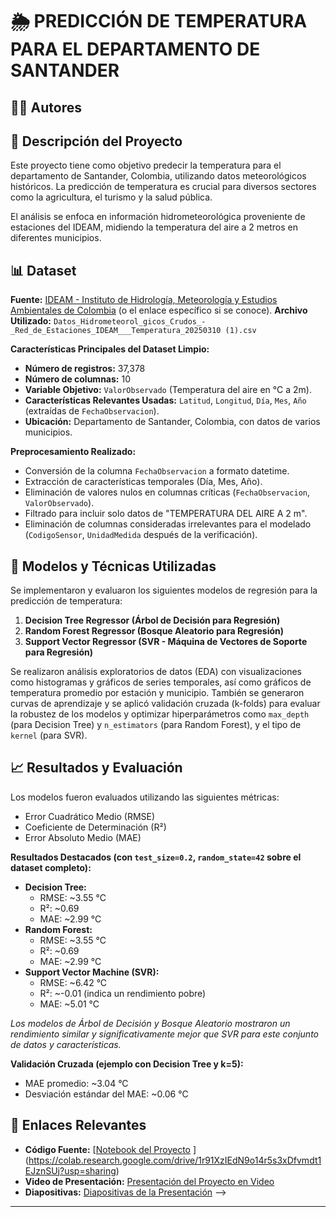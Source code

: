 # 🌦️ PREDICCIÓN DE TEMPERATURA PARA EL DEPARTAMENTO DE SANTANDER

<!-- Opcional: Banner del proyecto -->
<!-- ![Banner del Proyecto](URL_DEL_BANNER_AQUI) -->

## 🧑‍💻 Autores
<!-- - Nombre Completo - ID/Usuario -->
<!-- - Nombre Completo - ID/Usuario -->
<!-- - Nombre Completo - ID/Usuario -->
<!-- Por favor, añade los nombres de los autores aquí -->

## 🎯 Descripción del Proyecto
Este proyecto tiene como objetivo predecir la temperatura para el departamento de Santander, Colombia, utilizando datos meteorológicos históricos. La predicción de temperatura es crucial para diversos sectores como la agricultura, el turismo y la salud pública.

El análisis se enfoca en información hidrometeorológica proveniente de estaciones del IDEAM, midiendo la temperatura del aire a 2 metros en diferentes municipios.

## 📊 Dataset

**Fuente:** [IDEAM - Instituto de Hidrología, Meteorología y Estudios Ambientales de Colombia](https://www.datos.gov.co/browse?q=IDEAM&sortBy=relevance) (o el enlace específico si se conoce).
**Archivo Utilizado:** `Datos_Hidrometeorol_gicos_Crudos_-_Red_de_Estaciones_IDEAM___Temperatura_20250310 (1).csv`

**Características Principales del Dataset Limpio:**
- **Número de registros:** 37,378
- **Número de columnas:** 10
- **Variable Objetivo:** `ValorObservado` (Temperatura del aire en °C a 2m).
- **Características Relevantes Usadas:** `Latitud`, `Longitud`, `Día`, `Mes`, `Año` (extraídas de `FechaObservacion`).
- **Ubicación:** Departamento de Santander, Colombia, con datos de varios municipios.

**Preprocesamiento Realizado:**
- Conversión de la columna `FechaObservacion` a formato datetime.
- Extracción de características temporales (Día, Mes, Año).
- Eliminación de valores nulos en columnas críticas (`FechaObservacion`, `ValorObservado`).
- Filtrado para incluir solo datos de "TEMPERATURA DEL AIRE A 2 m".
- Eliminación de columnas consideradas irrelevantes para el modelado (`CodigoSensor`, `UnidadMedida` después de la verificación).

## 🧠 Modelos y Técnicas Utilizadas
Se implementaron y evaluaron los siguientes modelos de regresión para la predicción de temperatura:

1.  **Decision Tree Regressor (Árbol de Decisión para Regresión)**
2.  **Random Forest Regressor (Bosque Aleatorio para Regresión)**
3.  **Support Vector Regressor (SVR - Máquina de Vectores de Soporte para Regresión)**

Se realizaron análisis exploratorios de datos (EDA) con visualizaciones como histogramas y gráficos de series temporales, así como gráficos de temperatura promedio por estación y municipio. También se generaron curvas de aprendizaje y se aplicó validación cruzada (k-folds) para evaluar la robustez de los modelos y optimizar hiperparámetros como `max_depth` (para Decision Tree) y `n_estimators` (para Random Forest), y el tipo de `kernel` (para SVR).

## 📈 Resultados y Evaluación
Los modelos fueron evaluados utilizando las siguientes métricas:
- Error Cuadrático Medio (RMSE)
- Coeficiente de Determinación (R²)
- Error Absoluto Medio (MAE)

**Resultados Destacados (con `test_size=0.2`, `random_state=42` sobre el dataset completo):**
- **Decision Tree:**
    - RMSE: ~3.55 °C
    - R²: ~0.69
    - MAE: ~2.99 °C
- **Random Forest:**
    - RMSE: ~3.55 °C
    - R²: ~0.69
    - MAE: ~2.99 °C
- **Support Vector Machine (SVR):**
    - RMSE: ~6.42 °C
    - R²: ~-0.01 (indica un rendimiento pobre)
    - MAE: ~5.01 °C

*Los modelos de Árbol de Decisión y Bosque Aleatorio mostraron un rendimiento similar y significativamente mejor que SVR para este conjunto de datos y características.*

**Validación Cruzada (ejemplo con Decision Tree y k=5):**
- MAE promedio: ~3.04 °C
- Desviación estándar del MAE: ~0.06 °C

## 🔗 Enlaces Relevantes
- **Código Fuente:** [[Notebook del Proyecto](URL_AL_NOTEBOOK_AQUI) <!-- Reemplazar con el enlace real al notebook .ipynb en GitHub o Colab -->](https://colab.research.google.com/drive/1r91XzIEdN9o14r5s3xDfvmdt1EJznSUj?usp=sharing)
- **Video de Presentación:** [Presentación del Proyecto en Video](URL_DEL_VIDEO_AQUI)
- **Diapositivas:** [Diapositivas de la Presentación](URL_DE_LAS_DIAPOSITIVAS_AQUI) -->

---

<!-- Opcional: Cómo ejecutar el código -->
<!--
## 🚀 Cómo Empezar
1. Clona este repositorio.
2. Asegúrate de tener el archivo CSV del dataset (`Datos_Hidrometeorol_gicos_Crudos_-_Red_de_Estaciones_IDEAM___Temperatura_20250310 (1).csv`) en la ruta especificada en el notebook (por defecto, en la carpeta "Proyecto-IA" de Google Drive, o ajústalo según sea necesario).
3. Abre el notebook (`Proyecto.ipynb`) en un entorno compatible con Jupyter (como Google Colab, Jupyter Lab, VS Code).
4. Ejecuta las celdas en orden.

**Dependencias Principales:**
- pandas
- numpy
- matplotlib
- seaborn
- scikit-learn
-->
